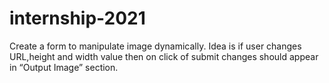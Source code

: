 # internship-2021

Create a form to manipulate image dynamically. Idea is if user changes URL,height and width
value then on click of submit changes should appear in “Output Image” section.


